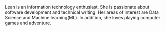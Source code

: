 Leah is an information technology enthusiast. She is passionate about software development and technical writing. Her areas of interest are Data Science and Machine learning(ML). In addition, she loves playing computer games and adventure.